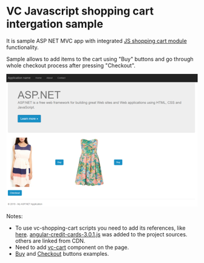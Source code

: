# VC Javascript shopping cart intergation sample
It is sample ASP NET MVC app with integrated [JS shopping cart module](https://github.com/VirtoCommerce/vc-module-javascript-shoppingcart) functionality.

Sample allows to add items to the cart using "Buy" buttons and go through whole checkout process after pressing "Checkout".

![Sample preview](/JsShoppngCartIntergationSample/docs/media/sample-integration-view.png)

Notes:
- To use vc-shopping-cart scripts you need to add its references, like [here](https://github.com/VirtoCommerce/vc-samples/blob/js-shopping-cart-integration-sample/JsShoppngCartIntergationSample/VirtoCommerce.JavaScriptShoppingCart.IntegrationSample/Views/Shared/_Layout.cshtml#L10-L21). [angular-credit-cards-3.0.1.js](https://github.com/VirtoCommerce/vc-samples/blob/js-shopping-cart-integration-sample/JsShoppngCartIntergationSample/VirtoCommerce.JavaScriptShoppingCart.IntegrationSample/Views/Shared/_Layout.cshtml#L18) was added to the project sources. others are linked from CDN.
- Need to add [vc-cart](https://github.com/VirtoCommerce/vc-samples/blob/js-shopping-cart-integration-sample/JsShoppngCartIntergationSample/VirtoCommerce.JavaScriptShoppingCart.IntegrationSample/Views/Shared/_Layout.cshtml#L24) component on the page.
- [Buy](https://github.com/VirtoCommerce/vc-samples/blob/js-shopping-cart-integration-sample/JsShoppngCartIntergationSample/VirtoCommerce.JavaScriptShoppingCart.IntegrationSample/Views/Home/Index.cshtml#L13) and [Checkout](https://github.com/VirtoCommerce/vc-samples/blob/js-shopping-cart-integration-sample/JsShoppngCartIntergationSample/VirtoCommerce.JavaScriptShoppingCart.IntegrationSample/Views/Home/Index.cshtml#L18) buttons examples.

